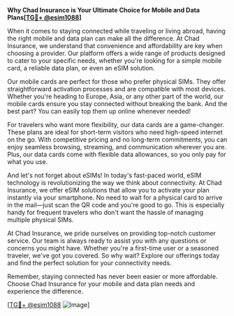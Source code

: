 **Why Chad Insurance is Your Ultimate Choice for Mobile and Data Plans[[TG💪+ @esim1088](https://t.me/s/esim1088)]**

When it comes to staying connected while traveling or living abroad, having the right mobile and data plan can make all the difference. At Chad Insurance, we understand that convenience and affordability are key when choosing a provider. Our platform offers a wide range of products designed to cater to your specific needs, whether you're looking for a simple mobile card, a reliable data plan, or even an eSIM solution.

Our mobile cards are perfect for those who prefer physical SIMs. They offer straightforward activation processes and are compatible with most devices. Whether you're heading to Europe, Asia, or any other part of the world, our mobile cards ensure you stay connected without breaking the bank. And the best part? You can easily top them up online whenever needed!

For travelers who want more flexibility, our data cards are a game-changer. These plans are ideal for short-term visitors who need high-speed internet on the go. With competitive pricing and no long-term commitments, you can enjoy seamless browsing, streaming, and communication wherever you are. Plus, our data cards come with flexible data allowances, so you only pay for what you use.

And let's not forget about eSIMs! In today's fast-paced world, eSIM technology is revolutionizing the way we think about connectivity. At Chad Insurance, we offer eSIM solutions that allow you to activate your plan instantly via your smartphone. No need to wait for a physical card to arrive in the mail—just scan the QR code and you're good to go. This is especially handy for frequent travelers who don't want the hassle of managing multiple physical SIMs.

At Chad Insurance, we pride ourselves on providing top-notch customer service. Our team is always ready to assist you with any questions or concerns you might have. Whether you're a first-time user or a seasoned traveler, we've got you covered. So why wait? Explore our offerings today and find the perfect solution for your connectivity needs.

Remember, staying connected has never been easier or more affordable. Choose Chad Insurance for your mobile and data plan needs and experience the difference. 

[[TG💪+ @esim1088](https://t.me/s/esim1088) ![Image](https://i.postimg.cc/Y0z9fWf4/image.png)]